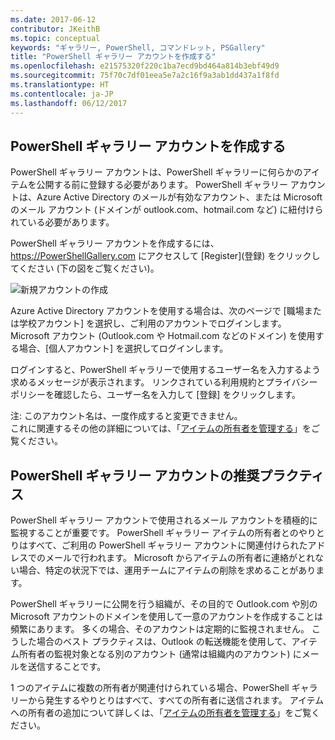 ```yaml
---
ms.date: 2017-06-12
contributor: JKeithB
ms.topic: conceptual
keywords: "ギャラリー, PowerShell, コマンドレット, PSGallery"
title: "PowerShell ギャラリー アカウントを作成する"
ms.openlocfilehash: e21575320f220c1ba7ecd9bd464a814b3ebf49d9
ms.sourcegitcommit: 75f70c7df01eea5e7a2c16f9a3ab1dd437a1f8fd
ms.translationtype: HT
ms.contentlocale: ja-JP
ms.lasthandoff: 06/12/2017
---
```

<a id="creating-a-powershell-gallery-account" class="xliff"></a>

## PowerShell ギャラリー アカウントを作成する

PowerShell ギャラリー アカウントは、PowerShell ギャラリーに何らかのアイテムを公開する前に登録する必要があります。 PowerShell ギャラリー アカウントは、Azure Active Directory のメールが有効なアカウント、または Microsoft のメール アカウント (ドメインが outlook.com、hotmail.com など) に紐付けられている必要があります。

PowerShell ギャラリー アカウントを作成するには、https://PowerShellGallery.com にアクセスして [Register]\(登録\) をクリックしてください (下の図をご覧ください)。 

![新規アカウントの作成](./images/CreatingAccount-Register.png)

Azure Active Directory アカウントを使用する場合は、次のページで [職場または学校アカウント] を選択し、ご利用のアカウントでログインします。 Microsoft アカウント (Outlook.com や Hotmail.com などのドメイン) を使用する場合、[個人アカウント] を選択してログインします。 

ログインすると、PowerShell ギャラリーで使用するユーザー名を入力するよう求めるメッセージが表示されます。 リンクされている利用規約とプライバシー ポリシーを確認したら、ユーザー名を入力して [登録] をクリックします。

注: このアカウント名は、一度作成すると変更できません。  
これに関連するその他の詳細については、「[アイテムの所有者を管理する](https://msdn.microsoft.com/en-us/powershell/gallery/psgallery/managing-item-owners)」をご覧ください。

<a id="recommended-practices-for-powershell-gallery-accounts" class="xliff"></a>

## PowerShell ギャラリー アカウントの推奨プラクティス

PowerShell ギャラリー アカウントで使用されるメール アカウントを積極的に監視することが重要です。
PowerShell ギャラリー アイテムの所有者とのやりとりはすべて、ご利用の PowerShell ギャラリー アカウントに関連付けられたアドレスでのメールで行われます。
Microsoft からアイテムの所有者に連絡がとれない場合、特定の状況下では、運用チームにアイテムの削除を求めることがあります。

PowerShell ギャラリーに公開を行う組織が、その目的で Outlook.com や別の Microsoft アカウントのドメインを使用して一意のアカウントを作成することは頻繁にあります。
多くの場合、そのアカウントは定期的に監視されません。 こうした場合のベスト プラクティスは、Outlook の転送機能を使用して、アイテム所有者の監視対象となる別のアカウント (通常は組織内のアカウント) にメールを送信することです。

1 つのアイテムに複数の所有者が関連付けられている場合、PowerShell ギャラリーから発生するやりとりはすべて、すべての所有者に送信されます。
アイテムへの所有者の追加について詳しくは、「[アイテムの所有者を管理する](https://msdn.microsoft.com/en-us/powershell/gallery/psgallery/managing-item-owners)」をご覧ください。 

